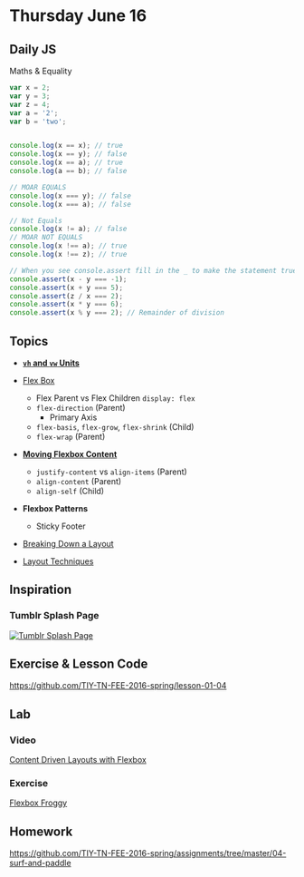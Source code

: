 # Thursday June 16

## Daily JS

Maths & Equality

```js
var x = 2;
var y = 3;
var z = 4;
var a = '2';
var b = 'two';


console.log(x == x); // true
console.log(x == y); // false
console.log(x == a); // true
console.log(a == b); // false

// MOAR EQUALS
console.log(x === y); // false
console.log(x === a); // false

// Not Equals
console.log(x != a); // false
// MOAR NOT EQUALS
console.log(x !== a); // true
console.log(x !== z); // true

// When you see console.assert fill in the _ to make the statement true
console.assert(x - y === -1);
console.assert(x + y === 5);
console.assert(z / x === 2);
console.assert(x * y === 6);
console.assert(x % y === 2); // Remainder of division
```

## Topics

* **[`vh` and `vw` Units](https://css-tricks.com/the-lengths-of-css/#article-header-id-12)**
* [Flex Box](flex-box.html)
  - Flex Parent vs Flex Children `display: flex`
  - `flex-direction` (Parent)
    * Primary Axis
  - `flex-basis`, `flex-grow`, `flex-shrink` (Child)
  - `flex-wrap` (Parent)
* **[Moving Flexbox Content](https://css-tricks.com/snippets/css/a-guide-to-flexbox/)**
  - `justify-content` vs `align-items` (Parent)
  - `align-content` (Parent)
  - `align-self` (Child)
* **Flexbox Patterns**
  - Sticky Footer

* [Breaking Down a Layout](layout-planning.html)
* [Layout Techniques](layout-tricks.html)

## Inspiration

### Tumblr Splash Page

[![Tumblr Splash Page](./tumblr.png)](./tumblr.png)

## Exercise & Lesson Code

https://github.com/TIY-TN-FEE-2016-spring/lesson-01-04

## Lab

### Video

[Content Driven Layouts with Flexbox](https://youtu.be/R53ehAOaVpk)

### Exercise

[Flexbox Froggy](http://flexboxfroggy.com/)

## Homework

https://github.com/TIY-TN-FEE-2016-spring/assignments/tree/master/04-surf-and-paddle
